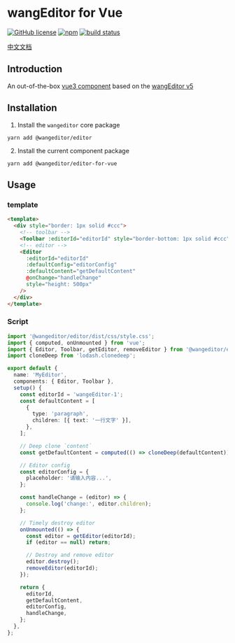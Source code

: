 # wangEditor for Vue

[![GitHub license](https://img.shields.io/badge/license-MIT-blue.svg)](https://github.com/facebook/react/blob/main/LICENSE) [![npm](https://img.shields.io/npm/v/@wangeditor/editor-for-vue.svg)](https://www.npmjs.com/package/@wangeditor/editor-for-vue/v/next) [![build status](https://github.com/wangeditor-team/wangEditor-for-vue3/actions/workflows/npm-publish.yml/badge.svg?branch=main)](https://github.com/wangeditor-team/wangEditor-for-vue3/actions)

[中文文档](./README.md)

## Introduction

An out-of-the-box [vue3 component](https://www.wangeditor.com/v5/guide/for-frame.html#vue3)
based on the [wangEditor v5](https://www.wangeditor.com/v5/guide/for-frame.html#vue3)

## Installation

1. Install the `wangeditor` core package

```shell
yarn add @wangeditor/editor
```

2. Install the current component package

```shell
yarn add @wangeditor/editor-for-vue
```

## Usage

### template

```html
<template>
  <div style="border: 1px solid #ccc">
    <!-- toolbar -->
    <Toolbar :editorId="editorId" style="border-bottom: 1px solid #ccc" />
    <!-- editor -->
    <Editor
      :editorId="editorId"
      :defaultConfig="editorConfig"
      :defaultContent="getDefaultContent"
      @onChange="handleChange"
      style="height: 500px"
    />
  </div>
</template>
```

### Script

```ts
import '@wangeditor/editor/dist/css/style.css';
import { computed, onUnmounted } from 'vue';
import { Editor, Toolbar, getEditor, removeEditor } from '@wangeditor/editor-for-vue';
import cloneDeep from 'lodash.clonedeep';

export default {
  name: 'MyEditor',
  components: { Editor, Toolbar },
  setup() {
    const editorId = 'wangeEditor-1';
    const defaultContent = [
      {
        type: 'paragraph',
        children: [{ text: '一行文字' }],
      },
    ];

    // Deep clone `content`
    const getDefaultContent = computed(() => cloneDeep(defaultContent));

    // Editor config
    const editorConfig = {
      placeholder: '请输入内容...',
    };

    const handleChange = (editor) => {
      console.log('change:', editor.children);
    };

    // Timely destroy editor
    onUnmounted(() => {
      const editor = getEditor(editorId);
      if (editor == null) return;

      // Destroy and remove editor
      editor.destroy();
      removeEditor(editorId);
    });

    return {
      editorId,
      getDefaultContent,
      editorConfig,
      handleChange,
    };
  },
};
```
